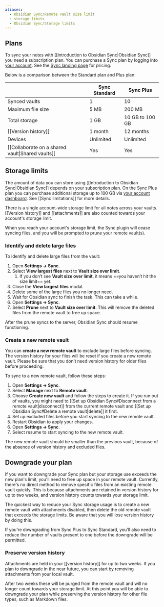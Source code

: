 ```yaml
---
aliases:
  - Obsidian Sync/Remote vault size limit
  - storage limits
  - Obsidian Sync/Storage limits
---
```

## Plans

To sync your notes with [[Introduction to Obsidian Sync|Obsidian Sync]] you need a subscription plan. You can purchase a Sync plan by logging into [your account](https://obsidian.md/account). See the [Sync landing page](https://obsidian.md/sync) for pricing.

Below is a comparison between the Standard plan and Plus plan:

|                                                  | Sync Standard | Sync Plus       |
| ------------------------------------------------ | ------------- | --------------- |
| Synced vaults                                    | 1             | 10              |
| Maximum file size                                | 5 MB          | 200 MB          |
| Total storage                                    | 1 GB          | 10 GB to 100 GB |
| [[Version history]]                              | 1 month       | 12 months       |
| Devices                                          | Unlimited     | Unlimited       |
| [[Collaborate on a shared vault\|Shared vaults]] | Yes           | Yes             |

## Storage limits

The amount of data you can store using [[Introduction to Obsidian Sync|Obsidian Sync]] depends on your subscription plan. On the Sync Plus plan you can purchase additional storage up to 100 GB via [your account dashboard](https://obsidian.md/account). See [[Sync limitations]] for more details.

There is a single account-wide storage limit for all notes across your vaults. [[Version history]] and [[attachments]] are also counted towards your account's storage limit.

When you reach your account's storage limit, the Sync plugin will cease syncing files, and you will be prompted to prune your remote vault(s).

### Identify and delete large files

To identify and delete large files from the vault:

1. Open **Settings → Sync**.
2. Select **View largest files** next to **Vault size over limit**. 
	1. If you don’t see **Vault size over limit**, it means ==you haven’t hit the size limit== yet.
3. Close the **View largest files** modal.
4. Delete some of the large files you no longer need.
5. Wait for Obsidian sync to finish the task. This can take a while.
6. Open **Settings → Sync**.
7. Select **Prune** next to **Vault size over limit**. This will remove the deleted files from the remote vault to free up space.

After the prune syncs to the server, Obsidian Sync should resume functioning.

### Create a new remote vault

You can **create a new remote vault** to exclude large files before syncing. The version history for your files will be reset if you create a new remote vault. Please be sure that you don’t need version history for older files before proceeding.

To sync to a new remote vault, follow these steps:

1. Open **Settings → Sync**.
2. Select **Manage** next to **Remote vault**.
3. Choose **Create new vault** and follow the steps to create it. If you run out of vaults, you might need to [[Set up Obsidian Sync#Disconnect from a remote vault|disconnect]] from the current remote vault and [[Set up Obsidian Sync#Delete a remote vault|delete]] it first.
4. Set up excluded files before you start syncing to the new remote vault.
5. Restart Obsidian to apply your changes.
6. Open **Settings → Sync**.
7. Select resume to start syncing to the new remote vault.

The new remote vault should be smaller than the previous vault, because of the absence of version history and excluded files.

## Downgrade your plan

If you want to downgrade your Sync plan but your storage use exceeds the new plan's limit, you'll need to free up space in your remote vault. Currently, there's no direct method to remove specific files from an existing remote vault quickly. This is because attachments are retained in version history for up to two weeks, and version history counts towards your storage limit.

The quickest way to reduce your Sync storage usage is to create a new remote vault with attachments disabled, then delete the old remote vault that exceeds the storage limits. Be aware that you will lose version history by doing this.

If you're downgrading from Sync Plus to Sync Standard, you'll also need to reduce the number of vaults present to one before the downgrade will be permitted.

### Preserve version history

Attachments are held in your [[version history]] for up to two weeks. If you plan to downgrade in the near future, you can start by removing attachments from your local vault. 

After two weeks these will be purged from the remote vault and will no longer count towards your storage limit. At this point you will be able to downgrade your plan while preserving the version history for other file types, such as Markdown files.